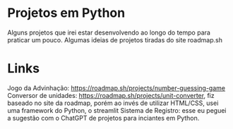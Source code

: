 # Projetos em Python
Alguns projetos que irei estar desenvolvendo ao longo do tempo para praticar um pouco. Algumas ideias de projetos tiradas do site roadmap.sh

# Links 

Jogo da Advinhação: https://roadmap.sh/projects/number-guessing-game
Conversor de unidades: https://roadmap.sh/projects/unit-converter, fiz baseado no site da roadmap, porém ao invés de utilizar HTML/CSS, usei uma framework do Python, o streamlit
Sistema de Registro: esse eu peguei a sugestão com o ChatGPT de projetos para inciantes em Python.
